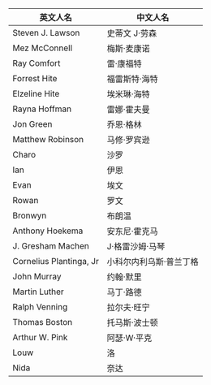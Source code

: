 英文人名                | 中文人名
------------------------|------------------------
Steven J. Lawson        | 史蒂文 J·劳森
Mez McConnell           | 梅斯·麦康诺
Ray Comfort             | 雷·康福特
Forrest Hite            | 福雷斯特·海特
Elzeline Hite           | 埃米琳·海特
Rayna Hoffman           | 雷娜·霍夫曼
Jon Green               | 乔恩·格林
Matthew Robinson        | 马修·罗宾逊
Charo                   | 沙罗
Ian                     | 伊恩
Evan                    | 埃文
Rowan                   | 罗文
Bronwyn                 | 布朗温
Anthony Hoekema         | 安东尼·霍克马
J. Gresham Machen       | J·格雷沙姆·马琴
Cornelius Plantinga, Jr | 小科尔内利乌斯·普兰丁格
John Murray             | 约翰·默里
Martin Luther           | 马丁·路德
Ralph Venning           | 拉尔夫·旺宁
Thomas Boston           | 托马斯·波士顿
Arthur W. Pink          | 阿瑟·W·平克
Louw                    | 洛
Nida                    | 奈达
